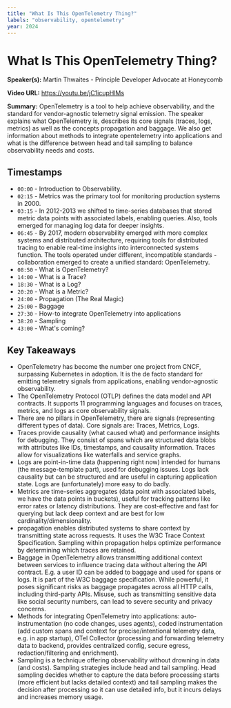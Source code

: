 ```yaml
---
title: "What Is This OpenTelemetry Thing?"
labels: "observability, opentelemetry"
year: 2024
---
```


# What Is This OpenTelemetry Thing?

**Speaker(s):** Martin Thwaites - Principle Developer Advocate at Honeycomb

**Video URL:** https://youtu.be/jC1icupHlMs

**Summary:** OpenTelemetry is a tool to help achieve observability, and the standard for vendor-agnostic telemetry signal emission. The speaker explains what OpenTelemetry is, describes its core signals (traces, logs, metrics) as well as the concepts propagation and baggage. We also get information about methods to integrate opentelemetry into applications and what is the difference between head and tail sampling to balance observability needs and costs.

## Timestamps

- `00:00` - Introduction to Observability.
- `02:15` - Metrics was the primary tool for monitoring production systems in 2000.
- `03:15` - In 2012-2013 we shifted to time-series databases that stored metric data points with associated labels, enabling queries. Also, tools emerged for managing log data for deeper insights.
- `06:45` - By 2017, modern observability emerged with more complex systems and distributed architecture, requiring tools for distributed tracing to enable real-time insights into interconnected systems function. The tools operated under different, incompatible standards - collaboration emerged to create a unified standard: OpenTelemetry.
- `08:50` - What is OpenTelemetry?
- `14:00` - What is a Trace?
- `18:30` - What is a Log?
- `20:20` - What is a Metric?
- `24:00` - Propagation (The Real Magic)
- `25:00` - Baggage
- `27:30` - How-to integrate OpenTelemetry into applications
- `38:20` - Sampling
- `43:00` - What's coming?

## Key Takeaways

- OpenTelemetry has become the number one project from CNCF, surpassing Kubernetes in adoption. It is the de facto standard for emitting telemetry signals from applications, enabling vendor-agnostic observability.
- The OpenTelemetry Protocol (OTLP) defines the data model and API contracts. It supports 11 programming languages and focuses on traces, metrics, and logs as core observability signals.
- There are no pillars in OpenTelemetry, there are signals (representing different types of data). Core signals are: Traces, Metrics, Logs.
- Traces provide causality (what caused what) and performance insights for debugging. They consist of spans which are structured data blobs with attributes like IDs, timestamps, and causality information. Traces allow for visualizations like waterfalls and service graphs.
- Logs are point-in-time data (happening right now) intended for humans (the message-template part), used for debugging issues. Logs lack causality but can be structured and are useful in capturing application state. Logs are (unfortunately) more easy to do badly.
- Metrics are time-series aggregates (data point with associated labels, we have the data points in buckets), useful for tracking patterns like error rates or latency distributions. They are cost-effective and fast for querying but lack deep context and are best for low cardinality/dimensionality.
- propagation enables distributed systems to share context by transmitting state across requests. It uses the W3C Trace Context Specification. Sampling within propagation helps optimize performance by determining which traces are retained.
- Baggage in OpenTelemetry allows transmitting additional context between services to influence tracing data without altering the API contract. E.g. a user ID can be added to baggage and used for spans or logs. It is part of the W3C baggage specification. While powerful, it poses significant risks as baggage propagates across all HTTP calls, including third-party APIs. Misuse, such as transmitting sensitive data like social security numbers, can lead to severe security and privacy concerns.
- Methods for integrating OpenTelemetry into applications: auto-instrumentation (no code changes, uses agents), coded instrumentation (add custom spans and context for precise/intentional telemetry data, e.g. in app startup), OTel Collector (processing and forwarding telemetry data to backend, provides centralized config, secure egress, redaction/filtering and enrichment).
- Sampling is a technique offering observability without drowning in data (and costs). Sampling strategies include head and tail sampling. Head sampling decides whether to capture the data before processing starts (more efficient but lacks detailed context) and tail sampling makes the decision after processing so it can use detailed info, but it incurs delays and increases memory usage.
